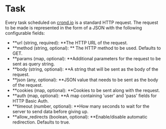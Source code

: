 # Task

Every task scheduled on [crond.io](https://www.crond.io) is a standard HTTP request. The request to be made is represented in the form of a JSON with the following configurable fields:

* **url \(string, required\): **The HTTP URL of the request.
* **method \(string, optional\): ** The HTTP method to be used. Defaults to GET.
* **params \(map, optional\): **Additional parameters for the request to be sent as query string.
* **body \(string, optional\): **A string that will be sent as the body of the request.
* **json \(any, optional\): **JSON value that needs to be sent as the body of the request.
* **cookies \(map, optional\): **Cookies to be sent along with the request.
* **auth \(map, optional\): **A map containing 'user' and 'pass' fields for HTTP Basic Auth.
* **timeout \(number, optional\): **How many seconds to wait for the server to send data before giving up.
* **allow\_redirects \(boolean, optional\): **Enable/disable automatic redirection. Defaults to true.



